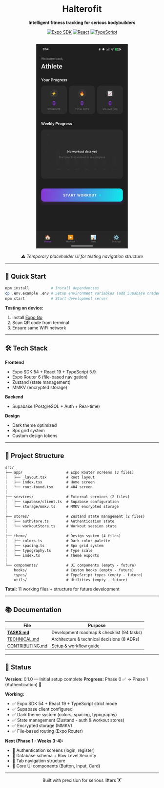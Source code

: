 <div align="center">

# Halterofit

**Intelligent fitness tracking for serious bodybuilders**

[![Expo SDK](https://img.shields.io/badge/Expo-54.0.12-000020?style=flat&logo=expo)](https://expo.dev)
[![React](https://img.shields.io/badge/React-19.1.0-61DAFB?style=flat&logo=react)](https://react.dev)
[![TypeScript](https://img.shields.io/badge/TypeScript-5.9-3178C6?style=flat&logo=typescript)](https://typescriptlang.org)

<br/>

<img src="./docs/images/home-placeholder.jpeg" alt="Home Screen Placeholder" width="300"/>

_⚠️ Temporary placeholder UI for testing navigation structure_

</div>

---

## 🚀 Quick Start

```bash
npm install          # Install dependencies
cp .env.example .env # Setup environment variables (add Supabase credentials)
npm start            # Start development server
```

**Testing on device:**
1. Install [Expo Go](https://expo.dev/client)
2. Scan QR code from terminal
3. Ensure same WiFi network

---

## 🛠️ Tech Stack

**Frontend**
- Expo SDK 54 + React 19 + TypeScript 5.9
- Expo Router 6 (file-based navigation)
- Zustand (state management)
- MMKV (encrypted storage)

**Backend**
- Supabase (PostgreSQL + Auth + Real-time)

**Design**
- Dark theme optimized
- 8px grid system
- Custom design tokens

---

## 📁 Project Structure

```
src/
├── app/                    # Expo Router screens (3 files)
│   ├── _layout.tsx         # Root layout
│   ├── index.tsx           # Home screen
│   └── +not-found.tsx      # 404 screen
│
├── services/               # External services (2 files)
│   ├── supabase/client.ts  # Supabase configuration
│   └── storage/mmkv.ts     # MMKV encrypted storage
│
├── stores/                 # Zustand state management (2 files)
│   ├── authStore.ts        # Authentication state
│   └── workoutStore.ts     # Workout session state
│
├── theme/                  # Design system (4 files)
│   ├── colors.ts           # Dark color palette
│   ├── spacing.ts          # 8px grid system
│   ├── typography.ts       # Type scale
│   └── index.ts            # Theme exports
│
└── components/             # UI components (empty - future)
    hooks/                  # Custom hooks (empty - future)
    types/                  # TypeScript types (empty - future)
    utils/                  # Utilities (empty - future)
```

**Total:** 11 working files + structure for future development

---

## 📚 Documentation

| File | Purpose |
|------|---------|
| **[TASKS.md](./docs/TASKS.md)** | Development roadmap & checklist (94 tasks) |
| [TECHNICAL.md](./docs/TECHNICAL.md) | Architecture & technical decisions (8 ADRs) |
| [CONTRIBUTING.md](./docs/CONTRIBUTING.md) | Setup & workflow guide |

---

## 🎯 Status

**Version:** 0.1.0 — Initial setup complete
**Progress:** Phase 0 ✅ → Phase 1 (Authentication) 🚧

**Working:**
- ✅ Expo SDK 54 + React 19 + TypeScript strict mode
- ✅ Supabase client configured
- ✅ Dark theme system (colors, spacing, typography)
- ✅ State management (Zustand - auth & workout stores)
- ✅ Encrypted storage (MMKV)
- ✅ File-based routing (Expo Router)

**Next (Phase 1 - Weeks 3-4):**
- 🎯 Authentication screens (login, register)
- 🎯 Database schema + Row Level Security
- 🎯 Tab navigation structure
- 🎯 Core UI components (Button, Input, Card)

---

<div align="center">

Built with precision for serious lifters 🏋️

</div>
